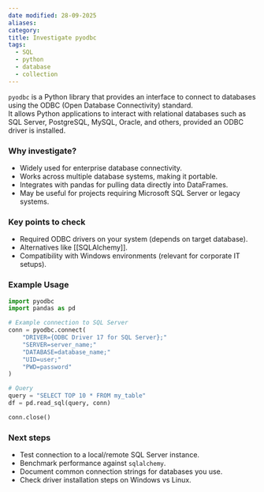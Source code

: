 ```yaml
---
date modified: 28-09-2025
aliases:
category:
title: Investigate pyodbc
tags:
  - SQL
  - python
  - database
  - collection
---
```

`pyodbc` is a Python library that provides an interface to connect to databases using the ODBC (Open Database Connectivity) standard.  
It allows Python applications to interact with relational databases such as SQL Server, PostgreSQL, MySQL, Oracle, and others, provided an ODBC driver is installed.

### Why investigate?
- Widely used for enterprise database connectivity.
- Works across multiple database systems, making it portable.
- Integrates with pandas for pulling data directly into DataFrames.
- May be useful for projects requiring Microsoft SQL Server or legacy systems.
### Key points to check
- Required ODBC drivers on your system (depends on target database).
- Alternatives like [[SQLAlchemy]].
- Compatibility with Windows environments (relevant for corporate IT setups).
### Example Usage
```python
import pyodbc
import pandas as pd

# Example connection to SQL Server
conn = pyodbc.connect(
    "DRIVER={ODBC Driver 17 for SQL Server};"
    "SERVER=server_name;"
    "DATABASE=database_name;"
    "UID=user;"
    "PWD=password"
)

# Query
query = "SELECT TOP 10 * FROM my_table"
df = pd.read_sql(query, conn)

conn.close()
````

### Next steps

- Test connection to a local/remote SQL Server instance.
- Benchmark performance against `sqlalchemy`.
- Document common connection strings for databases you use.
- Check driver installation steps on Windows vs Linux.